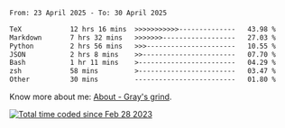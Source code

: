 <!--START_SECTION:waka-->

```txt
From: 23 April 2025 - To: 30 April 2025

TeX            12 hrs 16 mins  >>>>>>>>>>>--------------   43.98 %
Markdown       7 hrs 32 mins   >>>>>>>------------------   27.03 %
Python         2 hrs 56 mins   >>>----------------------   10.55 %
JSON           2 hrs 8 mins    >>-----------------------   07.70 %
Bash           1 hr 11 mins    >------------------------   04.29 %
zsh            58 mins         >------------------------   03.47 %
Other          30 mins         -------------------------   01.80 %
```

<!--END_SECTION:waka-->

<!-- [![grayxu's github stats](https://github-readme-stats.vercel.app/api?username=grayxu&count_private=true&show_icons=true)](https://github.com/grayxu) -->

Know more about me: [About - Gray's grind](https://www.grayxu.cn/).
<p align="left">
  <a href="https://wakatime.com/@c69eb31e-43a1-463f-8968-c3449e386f57"><img src="https://wakatime.com/badge/user/c69eb31e-43a1-463f-8968-c3449e386f57.svg" title="Total time coded since Feb 28 2023" /></a>
</p>

